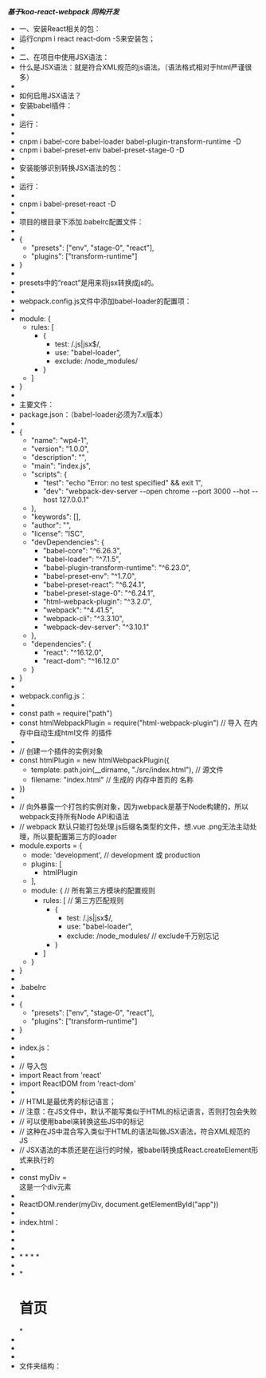 ***基于koa-react-webpack 同构开发***
* 一、安装React相关的包：
* 运行cnpm i react react-dom -S来安装包；
* 
* 二、在项目中使用JSX语法：
* 什么是JSX语法：就是符合XML规范的js语法。（语法格式相对于html严谨很多）
* 
* 如何启用JSX语法？
* 安装babel插件：
* 
* 运行：
* 
* cnpm i babel-core babel-loader babel-plugin-transform-runtime -D
* cnpm i babel-preset-env babel-preset-stage-0 -D
* 
* 安装能够识别转换JSX语法的包：
* 
* 运行：
* 
* cnpm i babel-preset-react -D
* 
* 项目的根目录下添加.babelrc配置文件：
* 
* {
    * "presets": ["env", "stage-0", "react"],
    * "plugins": ["transform-runtime"]
* }
* 
* presets中的“react”是用来将jsx转换成js的。 
* 
* webpack.config.js文件中添加babel-loader的配置项：
* 
* module: {
    * rules: [
        * {
            * test: /\.js|jsx$/,
            * use: "babel-loader",
            * exclude: /node_modules/
        * }
    * ]
* }
* 
* 主要文件：
* package.json：（babel-loader必须为7.x版本）
* 
* {
  * "name": "wp4-1",
  * "version": "1.0.0",
  * "description": "",
  * "main": "index.js",
  * "scripts": {
    * "test": "echo \"Error: no test specified\" && exit 1",
    * "dev": "webpack-dev-server --open chrome --port 3000 --hot --host 127.0.0.1"
  * },
  * "keywords": [],
  * "author": "",
  * "license": "ISC",
  * "devDependencies": {
    * "babel-core": "^6.26.3",
    * "babel-loader": "^7.1.5",
    * "babel-plugin-transform-runtime": "^6.23.0",
    * "babel-preset-env": "^1.7.0",
    * "babel-preset-react": "^6.24.1",
    * "babel-preset-stage-0": "^6.24.1",
    * "html-webpack-plugin": "^3.2.0",
    * "webpack": "^4.41.5",
    * "webpack-cli": "^3.3.10",
    * "webpack-dev-server": "^3.10.1"
  * },
  * "dependencies": {
    * "react": "^16.12.0",
    * "react-dom": "^16.12.0"
  * }
* }
* 
* webpack.config.js：
* 
* const path = require("path")
* const htmlWebpackPlugin = require("html-webpack-plugin") // 导入 在内存中自动生成html文件 的插件
* 
* // 创建一个插件的实例对象
* const htmlPlugin = new htmlWebpackPlugin({
    * template: path.join(__dirname, "./src/index.html"), // 源文件
    * filename: "index.html" // 生成的 内存中首页的 名称
* })
* 
* // 向外暴露一个打包的实例对象，因为webpack是基于Node构建的，所以webpack支持所有Node API和语法
* // webpack 默认只能打包处理.js后缀名类型的文件，想.vue .png无法主动处理，所以要配置第三方的loader
* module.exports = {
    * mode: 'development', // development 或 production
    * plugins: [
        * htmlPlugin
    * ],
    * module: { // 所有第三方模块的配置规则
        * rules: [ // 第三方匹配规则
            * {
                * test: /\.js|jsx$/,
                * use: "babel-loader",
                * exclude: /node_modules/ // exclude千万别忘记
            * }
        * ]
    * }
* }
* 
* .babelrc
* 
* {
    * "presets": ["env", "stage-0", "react"],
    * "plugins": ["transform-runtime"]
* }
* 
* index.js：
* 
* // 导入包
* import React from 'react'
* import ReactDOM from 'react-dom'
* 
* // HTML是最优秀的标记语言；
* // 注意：在JS文件中，默认不能写类似于HTML的标记语言，否则打包会失败
* // 可以使用babel来转换这些JS中的标记
* // 这种在JS中混合写入类似于HTML的语法叫做JSX语法，符合XML规范的JS
* // JSX语法的本质还是在运行的时候，被babel转换成React.createElement形式来执行的
* 
* const myDiv = <div id="my-div" title="my div">这是一个div元素</div>
* 
* ReactDOM.render(myDiv, document.getElementById("app"))
* 
* index.html：
* 
* <!DOCTYPE html>
* <html lang="en">
* <head>
    * <meta charset="UTF-8">
    * <meta name="viewport" content="width=device-width, initial-scale=1.0">
    * <meta http-equiv="X-UA-Compatible" content="ie=edge">
    * <title>Document</title>
* </head>
* <body>
    * <h1>首页</h1>
    * <div id="app"></div>
* </body>
* </html>
* 
* 文件夹结构：